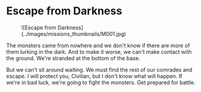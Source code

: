 # Escape from Darkness

<figure markdown>
![Escape from Darkness](../images/missions_thumbnails/M001.jpg)
</figure>

The monsters came from nowhere and we don't know if there are more of them lurking in the dark. And to make it worse, we can't make contact with the ground. We're stranded at the bottom of the base.

But we can't sit around waiting. We must find the rest of our comrades and escape. I will protect you, Civilian, but I don't know what will happen. If we're in bad luck, we're going to fight the monsters. Get prepared for battle.
